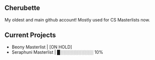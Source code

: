 ## Cherubette
My oldest and main github account! Mostly used for CS Masterlists now.

## Current Projects
- Beony Masterlist | [ON HOLD]
- Seraphuni Masterlist | █░░░░░░░░░░░ 10%
